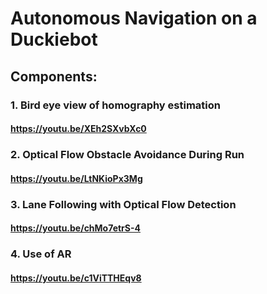 # Autonomous Navigation on a Duckiebot
## Components:
### 1. Bird eye view of homography estimation
#### https://youtu.be/XEh2SXvbXc0
### 2. Optical Flow Obstacle Avoidance During Run
#### https://youtu.be/LtNKioPx3Mg
### 3. Lane Following with Optical Flow Detection
#### https://youtu.be/chMo7etrS-4
### 4. Use of AR
#### https://youtu.be/c1ViTTHEqv8
